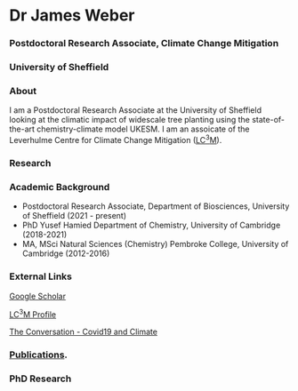 # Dr James Weber
### Postdoctoral Research Associate, Climate Change Mitigation
### University of Sheffield


### About

I am a Postdoctoral Research Associate at the University of Sheffield looking at the climatic impact of widescale tree planting using the state-of-the-art chemistry-climate model UKESM. I am an assoicate of the Leverhulme Centre for Climate Change Mitigation ([LC<sup>3</sup>M](https://lc3m.org)). 

### Research

### Academic Background
- Postdoctoral Research Associate, Department of Biosciences, University of Sheffield (2021 - present)
- PhD Yusef Hamied Department of Chemistry, University of Cambridge (2018-2021)
- MA, MSci Natural Sciences (Chemistry) Pembroke College, University of Cambridge (2012-2016)

### External Links

[Google Scholar](https://scholar.google.com/citations?user=duDLXbIAAAAJ&hl=en&oi=sra)

[LC<sup>3</sup>M Profile](https://lc3m.org/people/dr-james-weber/)

[The Conversation - Covid19 and Climate](https://theconversation.com/why-lockdown-had-little-to-no-effect-on-global-temperatures-148129)

### [Publications](./publications.html).

### PhD Research 

